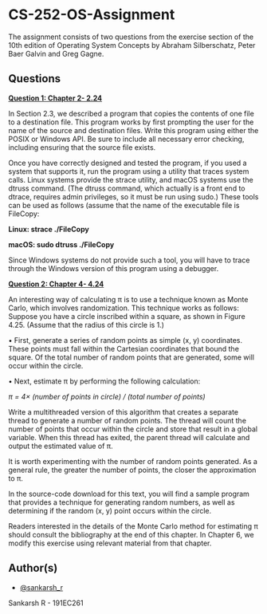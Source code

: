 
# CS-252-OS-Assignment

The assignment consists of two questions from the exercise section of the 10th edition of Operating
System Concepts by Abraham Silberschatz, Peter Baer Galvin and Greg Gagne.



## Questions
**[Question 1: Chapter 2- 2.24](https://github.com/sankronaldo/CS-252-OS-Assignment/tree/main/Q1-2.24)**

In Section 2.3, we described a program that copies the contents of one file
to a destination file. This program works by first prompting the user for
the name of the source and destination files. Write this program using
either the POSIX or Windows API. Be sure to include all necessary error
checking, including ensuring that the source file exists.

Once you have correctly designed and tested the program, if you used
a system that supports it, run the program using a utility that traces system calls. Linux systems provide the strace utility, and macOS systems
use the dtruss command. (The dtruss command, which actually is a
front end to dtrace, requires admin privileges, so it must be run using
sudo.) These tools can be used as follows (assume that the name of the
executable file is FileCopy:

**Linux:
strace ./FileCopy**

**macOS:
sudo dtruss ./FileCopy**

Since Windows systems do not provide such a tool, you will have to
trace through the Windows version of this program using a debugger.

**[Question 2: Chapter 4- 4.24](https://github.com/sankronaldo/CS-252-OS-Assignment/tree/main/Q2-4.24)**

An interesting way of calculating π is to use a technique known as Monte
Carlo, which involves randomization. This technique works as follows:
Suppose you have a circle inscribed within a square, as shown in
Figure 4.25. (Assume that the radius of this circle is 1.)

• First, generate a series of random points as simple (x, y) coordinates.
These points must fall within the Cartesian coordinates that bound
the square. Of the total number of random points that are generated,
some will occur within the circle.

• Next, estimate π by performing the following calculation:

*π = 4× (number of points in circle) / (total number of points)*

Write a multithreaded version of this algorithm that creates a separate
thread to generate a number of random points. The thread will count
the number of points that occur within the circle and store that result
in a global variable. When this thread has exited, the parent thread will
calculate and output the estimated value of π. 

It is worth experimenting with the number of random points generated. As a general rule, the
greater the number of points, the closer the approximation to π.

In the source-code download for this text, you will find a sample
program that provides a technique for generating random numbers, as
well as determining if the random (x, y) point occurs within the circle.

Readers interested in the details of the Monte Carlo method for
estimating π should consult the bibliography at the end of this chapter.
In Chapter 6, we modify this exercise using relevant material from that
chapter.


## Author(s)

- [@sankarsh_r](https://www.linkedin.com/in/sankarsh-r-8441081a0/)

Sankarsh R - 191EC261


